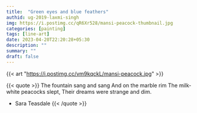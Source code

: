 ```yaml
---
title:  "Green eyes and blue feathers"
authid: ug-2019-laxmi-singh
img: https://i.postimg.cc/qR6Xr528/mansi-peacock-thumbnail.jpg
categories: [painting]
tags: [line-art]
date: 2023-04-20T22:20:28+05:30
description: ""
summary: ""
draft: false
---
```


{{< art "https://i.postimg.cc/vm9kqckL/mansi-peacock.jpg" >}}

{{< quote >}}
The fountain sang and sang
And on the marble rim
The milk-white peacocks slept,
Their dreams were strange and dim.
- Sara Teasdale
{{< /quote >}}